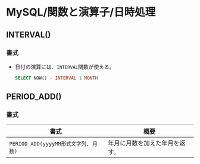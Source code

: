 # MySQL/関数と演算子/日時処理

## INTERVAL()

### 書式

- 日付の演算には、`INTERVAL`関数が使える。

  ```sql
  SELECT NOW() - INTERVAL 1 MONTH
  ```

## PERIOD_ADD()

### 書式

| 書式                                 | 概要                           |
| ------------------------------------ | ------------------------------ |
| `PERIOD_ADD(yyyyMM形式文字列, 月数)` | 年月に月数を加えた年月を返す。 |

